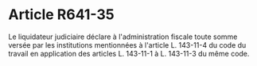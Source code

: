 # Article R641-35

Le liquidateur judiciaire déclare à l'administration fiscale toute somme versée par les institutions mentionnées à l'article L. 143-11-4 du code du travail en application des articles L. 143-11-1 à L. 143-11-3 du même code.